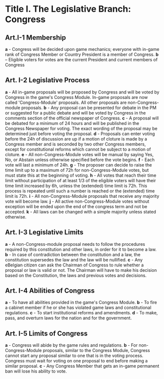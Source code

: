# Title I. The Legislative Branch: Congress
## Art.I-1 Membership
**a** - Congress will be decided upon game mechanics; everyone with in-game rank of Congress Member or Country President is a member of Congress.
**b** – Eligible voters for votes are the current President and current members of Congress 

## Art. I-2 Legislative Process
**a** - All in-game proposals will be proposed by Congress and will be voted by Congress in the game's Congress Module. In-game proposals are now called 'Congress-Module' proposals. All other proposals are non-Congress-module proposals.
**b** - Any proposal can be presented for debate in the PM or suggested for a public debate and will be voted by Congress in the comments section of the official newspaper of Congress.
**c** - A proposal will be debated for a minimum of 24 hours and will be published in the Congress Newspaper for voting. The exact wording of the proposal may be determined just before voting the proposal.
**d** - Proposals can enter voting before the 24h of discussion are up if a motion of cloture is made by a Congress member and is seconded by two other Congress members, except for constitutional reforms which cannot be subject to a motion of cloture.
**e** - All non-Congress-Module votes will be manual by saying Yes, No, or Abstain unless otherwise specified before the vote begins.
**f** - Each vote will last a minimum of 24h.
**g** - The proposer can decide to raise the time limit up to a maximum of 72h for non-Congress-Module votes, but must state this at the beginning of voting.
**h** - All votes that reach their time limit without participation of at least 1/3 of the eligible voters will have their time limit increased by 6h, unless the (extended) time limit is 72h. This process is repeated until such a number is reached or the (extended) time limit is 72h.
**i** - All non-Congress-Module proposals that receive any majority vote will become law.
**j** - All active non-Congress-Module votes without exception will be ended upon the end of the congress term and not be accepted.
**k** - All laws can be changed with a simple majority unless stated otherwise.

## Art. I-3 Legislative Limits
**a** - A non-Congress-module proposal needs to follow the procedures required by this constitution and other laws, in order for it to become a law.
**b** - In case of contradiction between the constitution and a law, the constitution supersedes the law and the law will be nullified.
**c** - Any eBelgian citizen can ask the Chairman of Congress  to rule whether a proposal or law is valid or not. The Chairman will have to make his decision based on the Constitution, the laws and previous votes and decisions.

## Art. I-4 Abilities of Congress
**a** - To have all abilities provided in the game's Congress Module.
**b** - To fire a cabinet member if he or she has violated game laws and constitutional regulations.
**c** - To start institutional reforms and amendments.
**d** - To make, pass, and overturn laws for the nation and for the government.

## Art. I-5 Limits of Congress
**a** - Congress will abide by the game rules and regulations.
**b** - For non-Congress-Module proposals, similar to the Congress Module, Congress cannot start any proposal similar to one that is in the voting process. Congress must wait for voting on one proposal to end before making a similar proposal.
**c** - Any Congress Member that gets an in-game permanent ban will lose his ability to vote.
